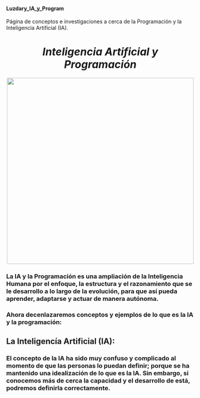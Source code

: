#### Luzdary_IA_y_Program
Página de conceptos e investigaciones a cerca de la Programación y la Inteligencia Artificial (IA).



*<h1 align="center">Inteligencia Artificial y Programación</h1>*


<p align="center">
<img src="./Instaladores/image-36.webp" height="500">
</p>

### La IA y la Programación es una ampliación de la Inteligencia Humana por el enfoque, la estructura y el razonamiento que se le desarrollo a lo largo de la evolución, para que así pueda aprender, adaptarse y actuar de manera autónoma.  


### Ahora decenlazaremos conceptos y ejemplos de lo que es la IA y la programación:

## La Inteligencía Artificial (IA): 
### El concepto de la IA ha sido muy confuso y complicado al momento de que las personas lo puedan definir; porque se ha mantenido una idealización de lo que es la IA. Sin embargo, si conocemos más de cerca la capacidad y el desarrollo de está, podremos definirla correctamente. 
